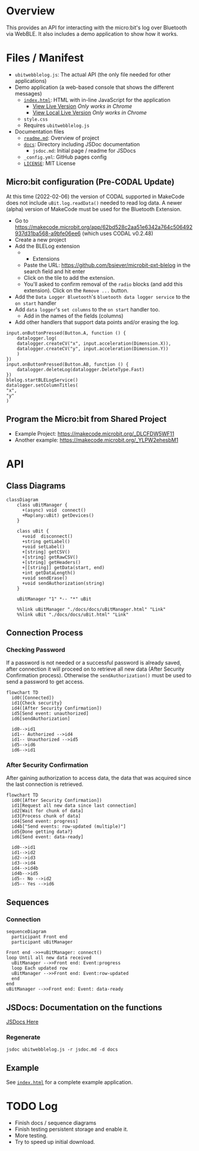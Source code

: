 
# Overview

This provides an API for interacting with the micro:bit's log over Bluetooth via WebBLE.  It also includes a demo application to show how it works.

# Files / Manifest

* `ubitwebblelog.js`: The actual API (the only file needed for other applications)
* Demo application (a web-based console that shows the different messages)
  * [`index.html`](https://github.com/bsiever/microbit-webblelog/blob/master/index.html):  HTML with in-line JavaScript for the application
    * [View Live Version](https://bsiever.github.io/microbit-webblelog/) *Only works in Chrome*
    * [View Local Live Version](./index.html) *Only works in Chrome*
  * `style.css`
  * Requires `ubitwebblelog.js`
* Documentation files
  * [`readme.md`](https://github.com/bsiever/microbit-webblelog/blob/master/readme.md): Overview of project
  * [`docs`](https://bsiever.github.io/microbit-webblelog/docs/): Directory including JSDoc documentation
    * `jsdoc.md`: Initial page / readme for JSDocs
  * `_config.yml`: GitHub pages config
  * [`LICENSE`](./LICENSE): MIT License

## Micro:bit configuration (Pre-CODAL Update)

At this time (2022-02-06) the version of CODAL supported in MakeCode does not include `uBit.log.readData()` needed to read log data.  A newer (alpha) version of MakeCode must be used for the Bluetooth Extension.

* Go to https://makecode.microbit.org/app/62bd528c2aa51e6342a764c506492937d31ba568-a9bfe06ee6 (which uses CODAL v0.2.48)
* Create a new project
* Add the BLELog extension
  * + Extensions
  * Paste the URL: https://github.com/bsiever/microbit-pxt-blelog in the search field and hit enter
  * Click on the tile to add the extension.
  * You'll asked to confirm removal of the `radio` blocks (and add this extension).  Click on the `Remove ...` button.
* Add the `Data Logger Bluetooth`'s `bluetooth data logger service` to the `on start` handler
* Add `data logger`'s `set columns` to the `on start` handler too.  
  * Add in the names of the fields (columns) 
* Add other handlers that support data points and/or erasing the log. 

```
input.onButtonPressed(Button.A, function () {
    datalogger.log(
    datalogger.createCV("x", input.acceleration(Dimension.X)),
    datalogger.createCV("y", input.acceleration(Dimension.Y))
    )
})
input.onButtonPressed(Button.AB, function () {
    datalogger.deleteLog(datalogger.DeleteType.Fast)
})
blelog.startBLELogService()
datalogger.setColumnTitles(
"x",
"y"
)
```

## Program the Micro:bit from Shared Project

* Example Project: https://makecode.microbit.org/_DLCFDW5WF11
* Another example: https://makecode.microbit.org/_YLPW2ehesbM1


# API



## Class Diagrams

```mermaid
classDiagram
    class uBitManager {
      +(async) void  connect()
      +Map(any:uBit) getDevices() 
    }

    class uBit {
      +void  disconnect()
      +string getLabel()
      +void setLabel()
      +[string] getCSV()
      +[string] getRawCSV()
      +[string] getHeaders()
      +[[string]] getData(start, end)
      +int getDataLength()
      +void sendErase()
      +void sendAuthorization(string)
    }

    uBitManager "1" *-- "*" uBit

    %%link uBitManager "./docs/docs/uBitManager.html" "Link"
    %%link uBit "./docs/docs/uBit.html" "Link"
```

## Connection Process

### Checking Password

If a password is not needed or a successful password is already saved, after connection it will proceed on to retrieve all new data (After Security Confirmation process).  Otherwise the `sendAuthorization()` must be used to send a password to get access.

```mermaid
flowchart TD
  id0([Connected])
  id1{Check security}
  id4([After Security Confirmation])
  id5[Send event: unauthorized]
  id6[sendAuthorization]

  id0-->id1
  id1-- Authorized -->id4
  id1-- Unauthorized -->id5
  id5-->id6
  id6-->id1
```

### After Security Confirmation

After gaining authorization to access data, the data that was acquired since the last connection is retrieved. 

```mermaid
flowchart TD
  id0([After Security Confirmation])
  id1[Request all new data since last connection]
  id2[Wait for chunk of data]
  id3[Process chunk of data]
  id4[Send event: progress]
  id4b["Send events: row-updated (multiple)"]
  id5{Done getting data?}
  id6[Send event: data-ready]

  id0-->id1
  id1-->id2
  id2-->id3
  id3-->id4
  id4-->id4b
  id4b-->id5
  id5-- No -->id2
  id5-- Yes -->id6
```

## Sequences

### Connection 

```mermaid
sequenceDiagram
  participant Front end
  participant uBitManager 

Front end ->>+uBitManager: connect()
loop Until all new data received
  uBitManager -->>Front end: Event:progress
  loop Each updated row
  uBitManager -->>Front end: Event:row-updated
  end
end
uBitManager -->>Front end: Event: data-ready
```

## JSDocs: Documentation on the functions

[JSDocs Here](https://bsiever.github.io/microbit-webblelog/docs/index.html)

### Regenerate

```
jsdoc ubitwebblelog.js -r jsdoc.md -d docs
```

## Example

See [`index.html`](./index.html) for a complete example application.

# TODO Log

* Finish docs / sequence diagrams
* Finish testing persistent storage and enable it.
* More testing.
* Try to speed up initial download.

